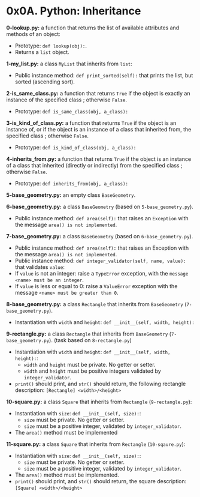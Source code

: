 # 0x0A. Python: Inheritance

**0-lookup.py:** a function that returns the list of available attributes and methods of an object:

- Prototype: `def lookup(obj):`.
- Returns a `list` object.

**1-my_list.py:** a class `MyList` that inherits from `list`:

- Public instance method: `def print_sorted(self):` that prints the list, but sorted (ascending sort).

**2-is_same_class.py:** a function that returns `True` if the object is exactly an instance of the specified class ; otherwise `False`.

- Prototype: `def is_same_class(obj, a_class):`

**3-is_kind_of_class.py:** a function that returns `True` if the object is an instance of, or if the object is an instance of a class that inherited from, the specified class ; otherwise `False`.

- Prototype: `def is_kind_of_class(obj, a_class):`

**4-inherits_from.py:** a function that returns `True` if the object is an instance of a class that inherited (directly or indirectly) from the specified class ; otherwise `False`.

- Prototype: `def inherits_from(obj, a_class):`

**5-base_geometry.py:** an empty class `BaseGeometry`.

**6-base_geometry.py:** a class `BaseGeometry` (based on `5-base_geometry.py`).

- Public instance method: `def area(self):` that raises an `Exception` with the message `area() is not implemented`.

**7-base_geometry.py:** a class `BaseGeometry` (based on `6-base_geometry.py`).

- Public instance method: `def area(self):` that raises an Exception with the message `area() is not implemented`.
- Public instance method: `def integer_validator(self, name, value):` that validates `value`:
- If `value` is not an integer: raise a `TypeError` exception, with the `message <name> must be an integer`.
- If `value` is less or equal to 0: raise a `ValueError` exception with the message `<name> must be greater than 0`.

**8-base_geometry.py:** a class `Rectangle` that inherits from `BaseGeometry` (`7-base_geometry.py`).

- Instantiation with `width` and `height`: `def __init__(self, width, height):`

**9-rectangle.py:** a class `Rectangle` that inherits from `BaseGeometry` (`7-base_geometry.py`). (task based on `8-rectangle.py`)

- Instantiation with `width` and `height`: `def __init__(self, width, height):`:
  - `width` and `height` must be private. No getter or setter.
  - `width` and `height` must be positive integers validated by `integer_validator`.
- `print()` should print, and `str()` should return, the following rectangle description: `[Rectangle] <width>/<height>`

**10-square.py:** a class `Square` that inherits from `Rectangle` (`9-rectangle.py`):

- Instantiation with `size`: `def __init__(self, size):`:
  - `size` must be private. No getter or setter.
  - `size` must be a positive integer, validated by `integer_validator`.
- The `area()` method must be implemented

**11-square.py:** a class `Square` that inherits from `Rectangle` (`10-sqaure.py`):

- Instantiation with `size`: `def __init__(self, size):`:
  - `size` must be private. No getter or setter.
  - `size` must be a positive integer, validated by `integer_validator`.
- The `area()` method must be implemented.
- `print()` should print, and `str()` should return, the square description: `[Square] <width>/<height>`
